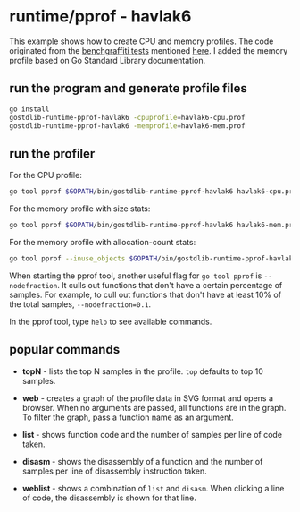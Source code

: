 # runtime/pprof - havlak6

This example shows how to create CPU and memory profiles. The code originated from the [benchgraffiti tests](https://github.com/rsc/benchgraffiti/blob/master/havlak/havlak6.go) mentioned [here](https://go.dev/blog/pprof). I added the memory profile based on Go Standard Library documentation.

## run the program and generate profile files

```bash
go install
gostdlib-runtime-pprof-havlak6 -cpuprofile=havlak6-cpu.prof
gostdlib-runtime-pprof-havlak6 -memprofile=havlak6-mem.prof
```

## run the profiler

For the CPU profile:

```bash
go tool pprof $GOPATH/bin/gostdlib-runtime-pprof-havlak6 havlak6-cpu.prof
```

For the memory profile with size stats:

```bash
go tool pprof $GOPATH/bin/gostdlib-runtime-pprof-havlak6 havlak6-mem.prof
```

For the memory profile with allocation-count stats:

```bash
go tool pprof --inuse_objects $GOPATH/bin/gostdlib-runtime-pprof-havlak6 havlak6-mem.prof
```

When starting the pprof tool, another useful flag for `go tool pprof` is `--nodefraction`. It culls out functions that don't have a certain percentage of samples. For example, to cull out functions that don't have at least 10% of the total samples, `--nodefraction=0.1`.

In the pprof tool, type `help` to see available commands.

## popular commands

* **topN** - lists the top N samples in the profile. `top` defaults to top 10 samples.

* **web** - creates a graph of the profile data in SVG format and opens a browser. When no arguments are passed, all functions are in the graph. To filter the graph, pass a function name as an argument.

* **list <function name>** - shows function code and the number of samples per line of code taken.

* **disasm <function name>** - shows the disassembly of a function and the number of samples per line of disassembly instruction taken.

* **weblist <function name>** - shows a combination of `list` and `disasm`. When clicking a line of code, the disassembly is shown for that line.
